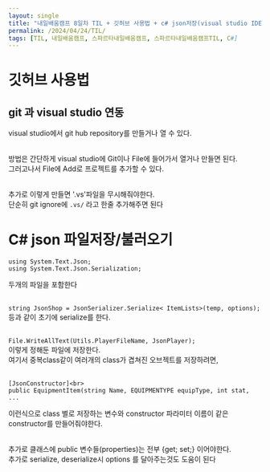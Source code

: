 ```yaml
---
layout: single
title: "내일배움캠프 8일차 TIL + 깃허브 사용법 + c# json저장(visual studio IDE)"
permalink: /2024/04/24/TIL/
tags: [TIL, 내일배움캠프, 스파르타내일배움캠프, 스파르타내일배움캠프TIL, C#]
---
```


# 깃허브 사용법
## git 과 visual studio 연동
visual studio에서 git hub repository를 만들거나 열 수 있다.<br><br>

방법은 간단하게 visual studio에 Git이나 File에 들어가서 열거나 만들면 된다.<br>
그러고나서 File에 Add로 프로젝트를 추가할 수 있다.<br><br>

추가로 이렇게 만들면 '.vs'파일을 무시해줘야한다.<br>
단순히 git ignore에 `.vs/` 라고 한줄 추가해주면 된다

# C# json 파일저장/불러오기
```
using System.Text.Json;
using System.Text.Json.Serialization;
```
두개의 파일을 포함한다<br><br>

`string JsonShop = JsonSerializer.Serialize< ItemLists>(temp, options); `<br>
등과 같이 초기에 serialize를 한다.<br><br>

`File.WriteAllText(Utils.PlayerFileName, JsonPlayer);`<br>
이렇게 정해둔 파일에 저장한다.<br>
여기서 중복class같이 여러개의 class가 겹쳐진 오브젝트를 저장하려면,<br><br>

```
[JsonConstructor]<br>
public EquipmentItem(string Name, EQUIPMENTYPE equipType, int stat, ...
```
이런식으로 class 별로 저장하는 변수와 constructor 파라미터 이름이 같은 constructor를 만들어줘야한다.<br><br>

추가로 클래스에 public 변수들(properties)는 전부 {get; set;} 이어야한다.<br>
추가로 serialize, deserialize시 options 를 달아주는것도 도움이 된다

